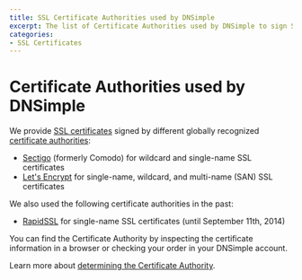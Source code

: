 ```yaml
---
title: SSL Certificate Authorities used by DNSimple
excerpt: The list of Certificate Authorities used by DNSimple to sign SSL certificates.
categories:
- SSL Certificates
---
```


# Certificate Authorities used by DNSimple

We provide [SSL certificates](/articles/ssl-certificates) signed by different globally recognized [certificate authorities](/articles/what-is-certificate-authority):

- [Sectigo](https://sectigo.com/) (formerly Comodo) for wildcard and single-name SSL certificates
- [Let's Encrypt](https://letsencrypt.org/) for single-name, wildcard, and multi-name (SAN) SSL certificates

We also used the following certificate authorities in the past:

- [RapidSSL](http://www.rapidssl.com/) for single-name SSL certificates (until September 11th, 2014)

You can find the Certificate Authority by inspecting the certificate information in a browser or checking your order in your DNSimple account.

Learn more about [determining the Certificate Authority](/articles/how-to-determine-certificate-authority).
